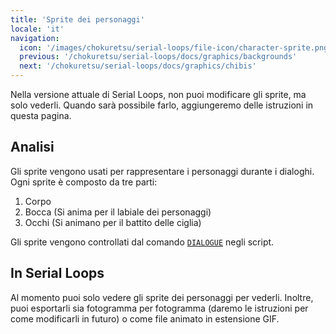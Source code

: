 ```yaml
---
title: 'Sprite dei personaggi'
locale: 'it'
navigation:
  icon: '/images/chokuretsu/serial-loops/file-icon/character-sprite.png'
  previous: '/chokuretsu/serial-loops/docs/graphics/backgrounds'
  next: '/chokuretsu/serial-loops/docs/graphics/chibis'
---
```


Nella versione attuale di Serial Loops, non puoi modificare gli sprite, ma solo vederli. Quando sarà possibile farlo, aggiungeremo delle istruzioni
in questa pagina.

## Analisi

Gli sprite vengono usati per rappresentare i personaggi durante i dialoghi. Ogni sprite è composto da tre parti:

1. Corpo
2. Bocca (Si anima per il labiale dei personaggi)
3. Occhi (Si animano per il battito delle ciglia)

Gli sprite vengono controllati dal comando [`DIALOGUE`](../scripts/commands#dialogue) negli script.

## In Serial Loops
Al momento puoi solo vedere gli sprite dei personaggi per vederli. Inoltre, puoi esportarli sia fotogramma per fotogramma (daremo le istruzioni per come
modificarli in futuro) o come file animato in estensione GIF.